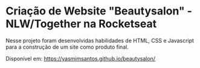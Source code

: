 # Criação de Website "Beautysalon" - NLW/Together na Rocketseat 

Nesse projeto foram desenvolvidas habilidades de HTML, CSS e Javascript para a construção de um site como produto final.

Disponível em: https://yasmimsantos.github.io/beautysalon/
